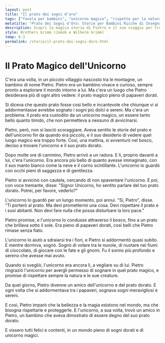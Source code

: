 ```yaml
---
layout: post
title: "Il prato dei sogni d'oro"
tags: ["favola per bambini", "unicorno magico", "rispetto per la natura", "sogni dorati"]
metatitle: "Prato dei Sogni d'Oro: Storie per Bambini Ricche di Insegnamenti ed Emozioni"
description: Scopri la magica storia di Pietro e il suo viaggio per trovare l'unicorno e il prato dorato. Un racconto che insegna il rispetto per la natura e le sue creature, pieno di sogni meravigliosi e sereni. Un'avventura incantevole per i più piccoli.
style: Brothers Grimm (Jakob e Wilhelm Grimm)
temp: 0.3
permalink: /storie/il-prato-dei-sogni-doro.html
---
```

# Il Prato Magico dell'Unicorno

C'era una volta, in un piccolo villaggio nascosto tra le montagne, un bambino di nome Pietro. Pietro era un bambino vivace e curioso, sempre pronto a esplorare il mondo intorno a lui. Ma c'era un luogo che Pietro desiderava più di ogni altro vedere: il prato magico pieno di papaveri dorati.

Si diceva che questo prato fosse così bello e incantevole che chiunque vi si addormentasse avrebbe sognato i sogni più dolci e sereni. Ma c'era un problema. Il prato era custodito da un unicorno magico, un essere tanto bello quanto timido, che non permetteva a nessuno di avvicinarsi.

Pietro, però, non si lasciò scoraggiare. Aveva sentito le storie del prato e dell'unicorno fin da quando era piccolo, e il suo desiderio di vedere quel luogo magico era troppo forte. Così, una mattina, si avventurò nel bosco, deciso a trovare l'unicorno e il suo prato dorato.

Dopo molte ore di cammino, Pietro arrivò a un radura. E lì, proprio davanti a lui, c'era l'unicorno. Era ancora più bello di quanto avesse immaginato, con il suo manto bianco come la neve e il corno scintillante. L'unicorno lo guardò con occhi pieni di saggezza e di gentilezza.

Pietro si avvicinò con cautela, cercando di non spaventare l'unicorno. E poi, con voce tremante, disse: "Signor Unicorno, ho sentito parlare del tuo prato dorato. Potrei, per favore, vederlo?"

L'unicorno lo guardò per un lungo momento, poi annuì. "Sì, Pietro", disse. "Ti porterò al prato. Ma devi promettermi una cosa. Devi rispettare il prato e i suoi abitanti. Non devi fare nulla che possa disturbare la loro pace."

Pietro promise, e l'unicorno lo condusse attraverso il bosco, fino a un prato che brillava sotto il sole. Era pieno di papaveri dorati, così belli che Pietro rimase senza fiato.

L'unicorno lo aiutò a sdraiarsi tra i fiori, e Pietro si addormentò quasi subito. E mentre dormiva, sognò. Sognò di volare tra le nuvole, di nuotare nei fiumi di cioccolato, di giocare con le fate e gli gnomi. Fu il sonno più profondo e sereno che avesse mai avuto.

Quando si svegliò, l'unicorno era ancora lì, a vegliare su di lui. Pietro ringraziò l'unicorno per avergli permesso di sognare in quel prato magico, e promise di rispettare sempre la natura e le sue creature.

Da quel giorno, Pietro divenne un amico dell'unicorno e del prato dorato. E ogni volta che si addormentava tra i papaveri, sognava sogni meravigliosi e sereni.

E così, Pietro imparò che la bellezza e la magia esistono nel mondo, ma che bisogna rispettarle e proteggerle. E l'unicorno, a sua volta, trovò un amico in Pietro, un bambino che aveva dimostrato di essere degno del suo prato dorato.

E vissero tutti felici e contenti, in un mondo pieno di sogni dorati e di unicorno magici.

        